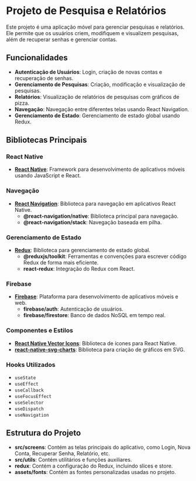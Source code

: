 # Projeto de Pesquisa e Relatórios

Este projeto é uma aplicação móvel para gerenciar pesquisas e relatórios. Ele permite que os usuários criem, modifiquem e visualizem pesquisas, além de recuperar senhas e gerenciar contas.

## Funcionalidades

- **Autenticação de Usuários**: Login, criação de novas contas e recuperação de senhas.
- **Gerenciamento de Pesquisas**: Criação, modificação e visualização de pesquisas.
- **Relatórios**: Visualização de relatórios de pesquisas com gráficos de pizza.
- **Navegação**: Navegação entre diferentes telas usando React Navigation.
- **Gerenciamento de Estado**: Gerenciamento de estado global usando Redux.

## Bibliotecas Principais

### React Native

- **[React Native](https://reactnative.dev/)**: Framework para desenvolvimento de aplicativos móveis usando JavaScript e React.

### Navegação

- **[React Navigation](https://reactnavigation.org/)**: Biblioteca para navegação em aplicativos React Native.
  - **@react-navigation/native**: Biblioteca principal para navegação.
  - **@react-navigation/stack**: Navegação baseada em pilha.

### Gerenciamento de Estado

- **[Redux](https://redux.js.org/)**: Biblioteca para gerenciamento de estado global.
  - **@reduxjs/toolkit**: Ferramentas e convenções para escrever código Redux de forma mais eficiente.
  - **react-redux**: Integração do Redux com React.

### Firebase

- **[Firebase](https://firebase.google.com/)**: Plataforma para desenvolvimento de aplicativos móveis e web.
  - **firebase/auth**: Autenticação de usuários.
  - **firebase/firestore**: Banco de dados NoSQL em tempo real.

### Componentes e Estilos

- **[React Native Vector Icons](https://github.com/oblador/react-native-vector-icons)**: Biblioteca de ícones para React Native.
- **[react-native-svg-charts](https://github.com/JesperLekland/react-native-svg-charts)**: Biblioteca para criação de gráficos em SVG.

### Hooks Utilizados

- `useState`
- `useEffect`
- `useCallback`
- `useFocusEffect`
- `useSelector`
- `useDispatch`
- `useNavigation`

## Estrutura do Projeto

- **src/screens**: Contém as telas principais do aplicativo, como Login, Nova Conta, Recuperar Senha, Relatório, etc.
- **src/utils**: Contém utilitários e funções auxiliares.
- **redux**: Contém a configuração do Redux, incluindo slices e store.
- **assets/fonts**: Contém as fontes personalizadas usadas no projeto.

